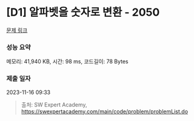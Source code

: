 # [D1] 알파벳을 숫자로 변환 - 2050 

[문제 링크](https://swexpertacademy.com/main/code/problem/problemDetail.do?contestProbId=AV5QLGxKAzQDFAUq) 

### 성능 요약

메모리: 41,940 KB, 시간: 98 ms, 코드길이: 78 Bytes

### 제출 일자

2023-11-16 09:33



> 출처: SW Expert Academy, https://swexpertacademy.com/main/code/problem/problemList.do